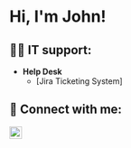 <h1>Hi, I'm John! <br/></h1>

<h2>👨‍💻 IT support:</h2>

- <b>Help Desk</b>
  - [Jira Ticketing System]
 

<h2> 🤳 Connect with me:</h2>

[<img align="left" alt="JoshMadakor | LinkedIn" width="22px" src="https://cdn.jsdelivr.net/npm/simple-icons@v3/icons/linkedin.svg" />][linkedin]

[linkedin]: https://linkedin.com/in/joshmadakor
